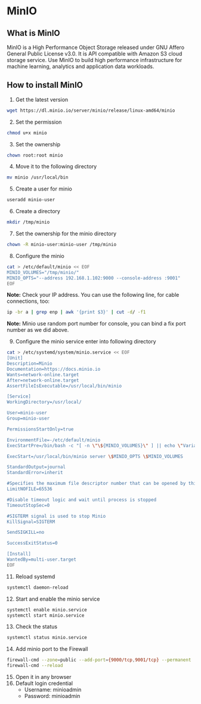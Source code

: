 # MinIO

## What is MinIO

MinIO is a High Performance Object Storage released under GNU Affero General Public License v3.0. It is API compatible with Amazon S3 cloud storage service. Use MinIO to build high performance infrastructure for machine learning, analytics and application data workloads.

## How to install MinIO

1. Get the latest version
```bash
wget https://dl.minio.io/server/minio/release/linux-amd64/minio
```
2. Set the permission
```bash
chmod u+x minio
```
3. Set the ownership
```bash
chown root:root minio
```
4. Move it to the following directory
```bash
mv minio /usr/local/bin
```
5. Create a user for minio
```bash
useradd minio-user
```
6. Create a directory
```bash
mkdir /tmp/minio
```
7. Set the ownership for the minio directory
```bash
chown -R minio-user:minio-user /tmp/minio
```
8. Configure the minio
```bash
cat > /etc/default/minio << EOF
MINIO_VOLUMES="/tmp/minio/"
MINIO_OPTS="--address 192.168.1.102:9000 --console-address :9001"
EOF
```
**Note:** Check your IP address. You can use the following line, for
cable connections, too:
```bash
ip -br a | grep enp | awk '{print $3}' | cut -d/ -f1
```
**Note:** Minio use random port number for console, you can bind a fix
port number as we did above.

9. Configure the minio service enter into following directory
```bash
cat > /etc/systemd/system/minio.service << EOF
[Unit]
Description=Minio
Documentation=https://docs.minio.io
Wants=network-online.target
After=network-online.target
AssertFileIsExecutable=/usr/local/bin/minio

[Service]
WorkingDirectory=/usr/local/

User=minio-user
Group=minio-user

PermissionsStartOnly=true

EnvironmentFile=-/etc/default/minio
ExecStartPre=/bin/bash -c "[ -n \"\${MINIO_VOLUMES}\" ] || echo \"Variable MINIO_VOLUMES not set in /etc/default/minio\""

ExecStart=/usr/local/bin/minio server \$MINIO_OPTS \$MINIO_VOLUMES

StandardOutput=journal
StandardError=inherit

#Specifies the maximum file descriptor number that can be opened by this process
LimitNOFILE=65536

#Disable timeout logic and wait until process is stopped
TimeoutStopSec=0

#SIGTERM signal is used to stop Minio
KillSignal=SIGTERM

SendSIGKILL=no

SuccessExitStatus=0

[Install]
WantedBy=multi-user.target
EOF
```
11. Reload systemd
```bash
systemctl daemon-reload
```
12. Start and enable the minio service
```bash
systemctl enable minio.service
systemctl start minio.service
```
13. Check the status 
```bash
systemctl status minio.service
```
14. Add minio port to the Firewall
```bash
firewall-cmd --zone=public --add-port={9000/tcp,9001/tcp} --permanent
firewall-cmd --reload
```
15. Open it in any browser
16. Default login credential 
	* Username: minioadmin
	* Password: minioadmin
